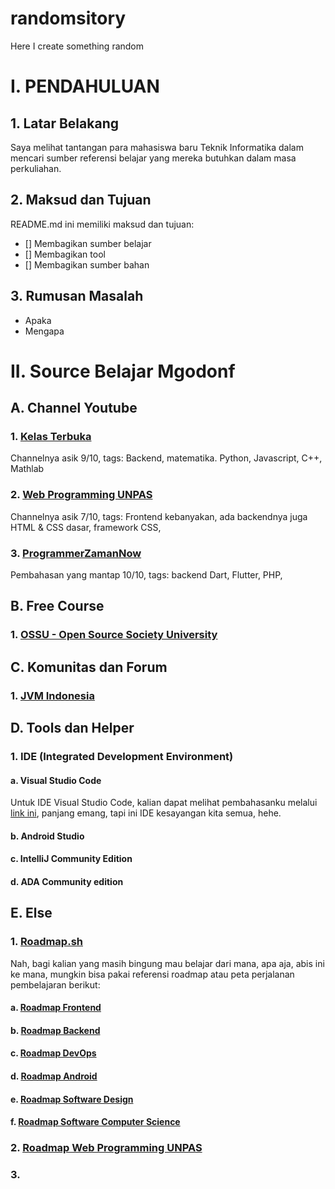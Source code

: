 # randomsitory
Here I create something random
# I. PENDAHULUAN
## 1. Latar Belakang
Saya melihat tantangan para mahasiswa baru Teknik Informatika dalam mencari sumber referensi belajar yang mereka butuhkan dalam masa perkuliahan.

## 2. Maksud dan Tujuan
README.md ini memiliki maksud dan tujuan:
- [] Membagikan sumber belajar
- [] Membagikan tool
- [] Membagikan sumber bahan

## 3. Rumusan Masalah
- Apaka
- Mengapa


# II. Source Belajar Mgodonf
## A. Channel Youtube
### 1. [Kelas Terbuka](https://youtube.com/c/KelasTerbuka)
Channelnya asik 9/10, tags: Backend, matematika.
Python, Javascript, C++, Mathlab
### 2. [Web Programming UNPAS](https://youtube.com/c/KelasTerbuka)
Channelnya asik 7/10, tags: Frontend kebanyakan, ada backendnya juga
HTML & CSS dasar, framework CSS, 
### 3. [ProgrammerZamanNow](https://karimunjawa.co.id)
Pembahasan yang mantap 10/10, tags: backend
Dart, Flutter, PHP,

## B. Free Course
### 1. [OSSU - Open Source Society University](https://github.com/ossu/computer-science)

## C. Komunitas dan Forum
### 1. [JVM Indonesia]()

## D. Tools dan Helper
### 1. IDE (Integrated Development Environment)
#### a. Visual Studio Code
Untuk IDE Visual Studio Code, kalian dapat melihat pembahasanku melalui [link ini](https://github.com/sidrafhardiyanto/randomsitory/blob/main/VSCode_ian.md), panjang emang, tapi ini IDE kesayangan kita semua, hehe.
#### b. Android Studio
#### c. IntelliJ Community Edition
#### d. ADA Community edition

## E. Else
### 1. [Roadmap.sh](https://roadmap.sh)
Nah, bagi kalian yang masih bingung mau belajar dari mana, apa aja, abis ini ke mana, mungkin bisa pakai referensi roadmap atau peta perjalanan pembelajaran berikut:
#### a. [Roadmap Frontend](https://roadmap.sh/frontend)
#### b. [Roadmap Backend](https://roadmap.sh/backend)
#### c. [Roadmap DevOps](https://roadmap.sh/devops)
#### d. [Roadmap Android](https://roadmap.sh/android)
#### e. [Roadmap Software Design](https://roadmap.sh/software-design-architecture)
#### f. [Roadmap Software Computer Science](https://roadmap.sh/computer-science)
### 2. [Roadmap Web Programming UNPAS](https://coggle.it/diagram/YA5j5BfeOvNuaqYu/t/jalur-belajar-web-development-2022-untuk-pemula)
### 3. 
